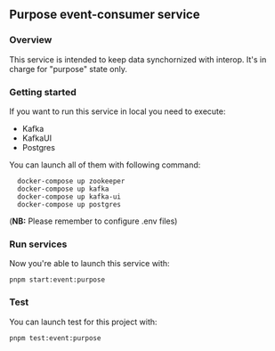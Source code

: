 ## Purpose event-consumer service

### Overview

This service is intended to keep data synchornized with interop. It's in charge for "purpose" state only.

### Getting started

If you want to run this service in local you need to execute:

- Kafka
- KafkaUI
- Postgres

You can launch all of them with following command:

```
  docker-compose up zookeeper
  docker-compose up kafka
  docker-compose up kafka-ui
  docker-compose up postgres
```

(**NB:** Please remember to configure .env files)

### Run services

Now you're able to launch this service with:

`pnpm start:event:purpose`

### Test

You can launch test for this project with:

`pnpm test:event:purpose`
